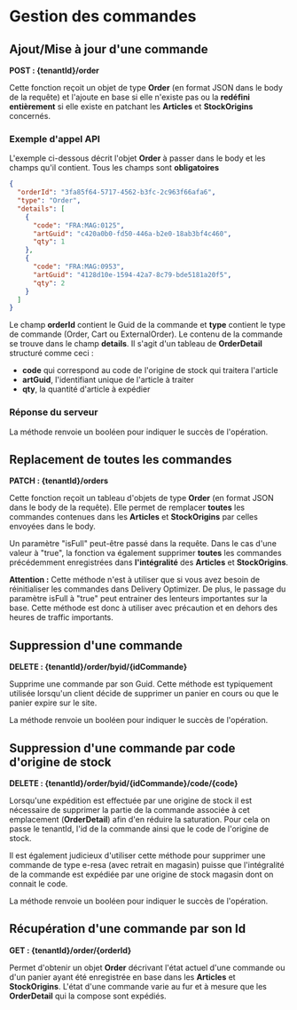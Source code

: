 # Gestion des commandes

## Ajout/Mise à jour d'une commande

__POST : {tenantId}/order__

Cette fonction reçoit un objet de type __Order__ (en format JSON dans le body de la requête) et l'ajoute en base si elle n'existe pas ou la __redéfini entièrement__ si elle existe en patchant les __Articles__ et __StockOrigins__ concernés.

### Exemple d'appel API

L'exemple ci-dessous décrit l'objet __Order__ à passer dans le body et les champs qu'il contient. Tous les champs sont __obligatoires__

```json
{
  "orderId": "3fa85f64-5717-4562-b3fc-2c963f66afa6",
  "type": "Order",
  "details": [
    {
      "code": "FRA:MAG:0125",
      "artGuid": "c420a0b0-fd50-446a-b2e0-18ab3bf4c460",
      "qty": 1
    },
    {
      "code": "FRA:MAG:0953",
      "artGuid": "4128d10e-1594-42a7-8c79-bde5181a20f5",
      "qty": 2
    }
  ]
}
```
Le champ __orderId__ contient le Guid de la commande et __type__ contient le type de commande (Order, Cart ou ExternalOrder).
Le contenu de la commande se trouve dans le champ __details__. Il s'agit d'un tableau de __OrderDetail__ structuré comme ceci :
 - __code__ qui correspond au code de l'origine de stock qui traitera l'article
 - __artGuid__, l'identifiant unique de l'article à traiter
 - __qty__, la quantité d'article à expédier


### Réponse du serveur

La méthode renvoie un booléen pour indiquer le succès de l'opération.

## Replacement de toutes les commandes

__PATCH : {tenantId}/orders__

Cette fonction reçoit un tableau d'objets de type __Order__ (en format JSON dans le body de la requête). Elle permet de remplacer __toutes__ les commandes contenues dans les __Articles__ et __StockOrigins__ par celles envoyées dans le body.

Un paramètre "isFull" peut-être passé dans la requête. Dans le cas d'une valeur à "true", la fonction va également supprimer __toutes__ les commandes précédemment enregistrées dans __l'intégralité__ des __Articles__ et __StockOrigins__.

__Attention :__ Cette méthode n'est à utiliser que si vous avez besoin de réinitialiser les commandes dans Delivery Optimizer. De plus, le passage du paramètre isFull à "true" peut entrainer des lenteurs importantes sur la base. Cette méthode est donc à utiliser avec précaution et en dehors des heures de traffic importants.

## Suppression d'une commande

__DELETE : {tenantId}/order/byid/{idCommande}__

Supprime une commande par son Guid. Cette méthode est typiquement utilisée lorsqu'un client décide de supprimer un panier en cours ou que le panier expire sur le site.

La méthode renvoie un booléen pour indiquer le succès de l'opération.

## Suppression d'une commande par code d'origine de stock

__DELETE : {tenantId}/order/byid/{idCommande}/code/{code}__

Lorsqu'une expédition est effectuée par une origine de stock il est nécessaire de supprimer la partie de la commande associée à cet emplacement (__OrderDetail__) afin d'en réduire la saturation. Pour cela on passe le tenantId, l'id de la commande ainsi que le code de l'origine de stock.

Il est également judicieux d'utiliser cette méthode pour supprimer une commande de type e-resa (avec retrait en magasin) puisse que l'intégralité de la commande est expédiée par une origine de stock magasin dont on connait le code.

La méthode renvoie un booléen pour indiquer le succès de l'opération.

## Récupération d'une commande par son Id

__GET : {tenantId}/order/{orderId}__

Permet d'obtenir un objet __Order__ décrivant l'état actuel d'une commande ou d'un panier ayant été enregistrée en base dans les __Articles__ et __StockOrigins__. L'état d'une commande varie au fur et à mesure que les __OrderDetail__ qui la compose sont expédiés.